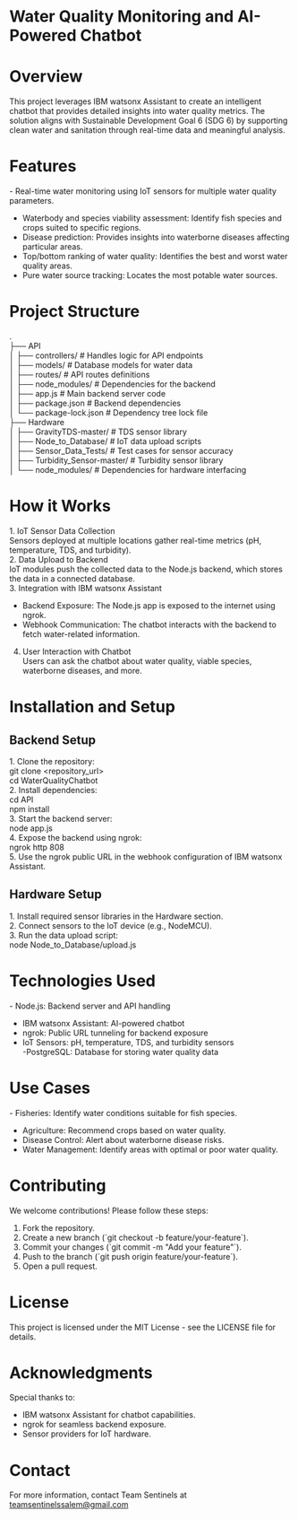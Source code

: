 # Water Quality Monitoring and AI-Powered Chatbot

# Overview

This project leverages IBM watsonx Assistant to create an intelligent
chatbot that provides detailed insights into water quality metrics. The
solution aligns with Sustainable Development Goal 6 (SDG 6) by
supporting clean water and sanitation through real-time data and
meaningful analysis.

# Features

\- Real-time water monitoring using IoT sensors for multiple water
quality parameters.  
- Waterbody and species viability assessment: Identify fish species and
crops suited to specific regions.  
- Disease prediction: Provides insights into waterborne diseases
affecting particular areas.  
- Top/bottom ranking of water quality: Identifies the best and worst
water quality areas.  
- Pure water source tracking: Locates the most potable water sources.

# Project Structure

.  
├── API  
│ ├── controllers/ \# Handles logic for API endpoints  
│ ├── models/ \# Database models for water data  
│ ├── routes/ \# API routes definitions  
│ ├── node_modules/ \# Dependencies for the backend  
│ ├── app.js \# Main backend server code  
│ ├── package.json \# Backend dependencies  
│ └── package-lock.json \# Dependency tree lock file  
├── Hardware  
│ ├── GravityTDS-master/ \# TDS sensor library  
│ ├── Node_to_Database/ \# IoT data upload scripts  
│ ├── Sensor_Data_Tests/ \# Test cases for sensor accuracy  
│ ├── Turbidity_Sensor-master/ \# Turbidity sensor library  
│ └── node_modules/ \# Dependencies for hardware interfacing

# How it Works

1\. IoT Sensor Data Collection  
Sensors deployed at multiple locations gather real-time metrics (pH,
temperature, TDS, and turbidity).  
2. Data Upload to Backend  
IoT modules push the collected data to the Node.js backend, which stores
the data in a connected database.  
3. Integration with IBM watsonx Assistant  
- Backend Exposure: The Node.js app is exposed to the internet using
ngrok.  
- Webhook Communication: The chatbot interacts with the backend to fetch
water-related information.  
4. User Interaction with Chatbot  
Users can ask the chatbot about water quality, viable species,
waterborne diseases, and more.

# Installation and Setup

## Backend Setup

1\. Clone the repository:  
git clone \<repository_url\>  
cd WaterQualityChatbot  
2. Install dependencies:  
cd API  
npm install  
3. Start the backend server:  
node app.js  
4. Expose the backend using ngrok:  
ngrok http 808  
5. Use the ngrok public URL in the webhook configuration of IBM watsonx
Assistant.

## Hardware Setup

1\. Install required sensor libraries in the Hardware section.  
2. Connect sensors to the IoT device (e.g., NodeMCU).  
3. Run the data upload script:  
node Node_to_Database/upload.js

# Technologies Used

\- Node.js: Backend server and API handling  
- IBM watsonx Assistant: AI-powered chatbot  
- ngrok: Public URL tunneling for backend exposure  
- IoT Sensors: pH, temperature, TDS, and turbidity sensors  
-PostgreSQL: Database for storing water quality data

# Use Cases

\- Fisheries: Identify water conditions suitable for fish species.  
- Agriculture: Recommend crops based on water quality.  
- Disease Control: Alert about waterborne disease risks.  
- Water Management: Identify areas with optimal or poor water quality.

# Contributing

We welcome contributions! Please follow these steps:  
1. Fork the repository.  
2. Create a new branch (\`git checkout -b feature/your-feature\`).  
3. Commit your changes (\`git commit -m \"Add your feature\"\`).  
4. Push to the branch (\`git push origin feature/your-feature\`).  
5. Open a pull request.

# License

This project is licensed under the MIT License - see the LICENSE file
for details.

# Acknowledgments

Special thanks to:  
- IBM watsonx Assistant for chatbot capabilities.  
- ngrok for seamless backend exposure.  
- Sensor providers for IoT hardware.

# Contact

For more information, contact Team Sentinels at
teamsentinelssalem@gmail.com
